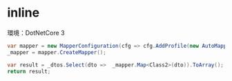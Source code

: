 # inline

環境：DotNetCore 3

```csharp
var mapper = new MapperConfiguration(cfg => cfg.AddProfile(new AutoMapperProfile()));
_mapper = mapper.CreateMapper();

var result = _dtos.Select(dto =>  _mapper.Map<Class2>(dto)).ToArray();
return result;

```
